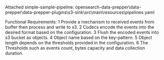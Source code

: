 Attached simple-sample-pipeline: opensearch-data-prepper\data-prepper\data-prepper-plugins\s3-sink\src\main\resources\pipelines.yaml

Functional Requirements:
1	Provide a mechanism to received events from buffer then process and write to s3.
2	Codecs encode the events into the desired format based on the configuration.
3	Flush the encoded events into s3 bucket as objects.
4	Object name based on the key-pattern.
5	Object length depends on the thresholds provided in the configuration. 
6	The Thresholds such as events count, bytes capacity and data collection duration.
